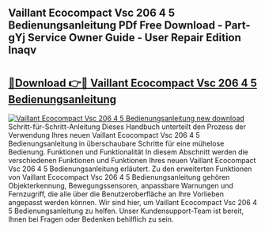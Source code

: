 ## Vaillant Ecocompact Vsc 206 4 5 Bedienungsanleitung PDf Free Download - Part-gYj Service Owner Guide - User Repair Edition lnaqv

# <h2><a href="http://df4euv.blite.top/?on=Vaillant+Ecocompact+Vsc+206+4+5+Bedienungsanleitung">🔗Download 👉🔴 Vaillant Ecocompact Vsc 206 4 5 Bedienungsanleitung</a></h2>

[![Vaillant Ecocompact Vsc 206 4 5 Bedienungsanleitung new download](https://i.imgur.com/lujVjoI.png)](http://df4euv.blite.top/?on=Vaillant+Ecocompact+Vsc+206+4+5+Bedienungsanleitung)
Schritt-für-Schritt-Anleitung Dieses Handbuch unterteilt den Prozess der Verwendung Ihres neuen Vaillant Ecocompact Vsc 206 4 5 Bedienungsanleitung in überschaubare Schritte für eine mühelose Bedienung. Funktionen und Funktionalität In diesem Abschnitt werden die verschiedenen Funktionen und Funktionen Ihres neuen Vaillant Ecocompact Vsc 206 4 5 Bedienungsanleitung erläutert. Zu den erweiterten Funktionen von Vaillant Ecocompact Vsc 206 4 5 Bedienungsanleitung gehören Objekterkennung, Bewegungssensoren, anpassbare Warnungen und Fernzugriff, die alle über die Benutzeroberfläche an Ihre Vorlieben angepasst werden können. Wir sind hier, um Vaillant Ecocompact Vsc 206 4 5 Bedienungsanleitung zu helfen. Unser Kundensupport-Team ist bereit, Ihnen bei Fragen oder Bedenken behilflich zu sein.
